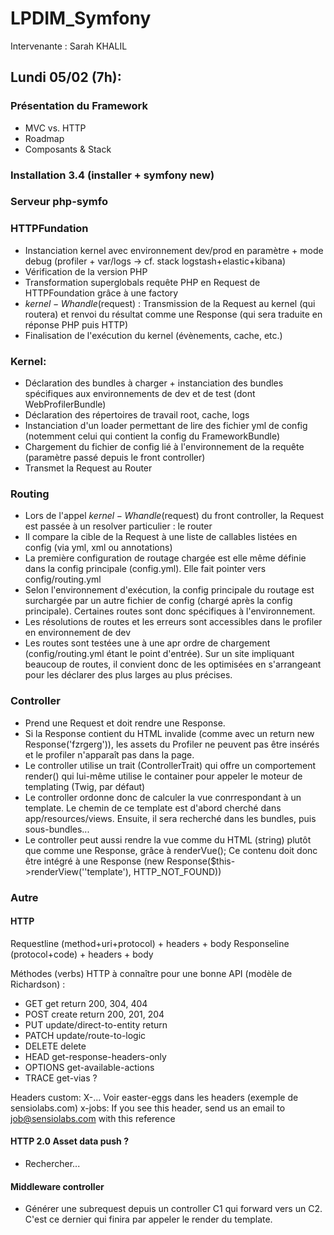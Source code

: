 # LPDIM_Symfony

Intervenante : Sarah KHALIL

## Lundi 05/02 (7h):

### Présentation du Framework 
* MVC vs. HTTP
* Roadmap
* Composants & Stack

### Installation 3.4 (installer + symfony new)

### Serveur php-symfo

### HTTPFundation
* Instanciation kernel avec environnement dev/prod en paramètre + mode debug (profiler + var/logs -> cf. stack logstash+elastic+kibana)
* Vérification de la version PHP
* Transformation superglobals requête PHP en Request de HTTPFoundation grâce à une factory
* $kernel-Whandle($request) : Transmission de la Request au kernel (qui routera) et renvoi du résultat comme une Response (qui sera traduite en réponse PHP puis HTTP)
* Finalisation de l'exécution du kernel (évènements, cache, etc.)

### Kernel:
* Déclaration des bundles à charger + instanciation des bundles spécifiques aux environnements de dev et de test (dont WebProfilerBundle)
* Déclaration des répertoires de travail root, cache, logs
* Instanciation d'un loader permettant de lire des fichier yml de config (notemment celui qui contient la config du FrameworkBundle)
* Chargement du fichier de config lié à l'environnement de la requête (paramètre passé depuis le front controller)
* Transmet la Request au Router

### Routing
* Lors de l'appel $kernel-Whandle($request) du front controller, la Request est passée à un resolver particulier : le router
* Il compare la cible de la Request à une liste de callables listées en config (via yml, xml ou annotations)
* La première configuration de routage chargée est elle même définie dans la config principale (config.yml). Elle fait pointer vers config/routing.yml
* Selon l'environnement d'exécution, la config principale du routage est surchargée par un autre fichier de config (chargé après la config principale). Certaines routes sont donc spécifiques à l'environnement.
* Les résolutions de routes et les erreurs sont accessibles dans le profiler en environnement de dev
* Les routes sont testées une à une apr ordre de chargement (config/routing.yml étant le point d'entrée). Sur un site impliquant beaucoup de routes, il convient donc de les optimisées en s'arrangeant pour les déclarer des plus larges au plus précises.

### Controller
* Prend une Request et doit rendre une Response.
* Si la Response contient du HTML invalide (comme avec un return new Response('fzrgerg')), les assets du Profiler ne peuvent pas être insérés et le profiler n'apparaît pas dans la page.
* Le controller utilise un trait (ControllerTrait) qui offre un comportement render() qui lui-même utilise le container pour appeler le moteur de templating (Twig, par défaut)
* Le controller ordonne donc de calculer la vue conrrespondant à un template. Le chemin de ce template est d'abord cherché dans app/resources/views. Ensuite, il sera recherché dans les bundles, puis sous-bundles...
* Le controller peut aussi rendre la vue comme du HTML (string) plutôt que comme une Response, grâce à renderVue(); Ce contenu doit donc être intégré à une Response (new Response($this->renderView(''template'), HTTP_NOT_FOUND))

### Autre
#### HTTP
Requestline (method+uri+protocol) + headers + body
Responseline (protocol+code) + headers + body

Méthodes (verbs) HTTP à connaître pour une bonne API (modèle de Richardson) :
* GET           get                             return 200, 304, 404
* POST          create                          return 200, 201, 204
* PUT           update/direct-to-entity         return 
* PATCH         update/route-to-logic
* DELETE        delete
* HEAD          get-response-headers-only
* OPTIONS       get-available-actions
* TRACE         get-vias ?

Headers custom: X-...
Voir easter-eggs dans les headers (exemple de sensiolabs.com)
x-jobs: If you see this header, send us an email to job@sensiolabs.com with this reference
#### HTTP 2.0 Asset data push ?
* Rechercher...

#### Middleware controller
* Générer une subrequest depuis un controller C1 qui forward vers un C2. C'est ce dernier qui finira par appeler le render du template.